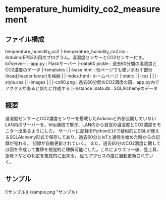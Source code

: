# temperature_humidity_co2_measurement
## ファイル構成
temperature_humidity_co2
  |-temperature_humidity_co2.ino : Arduino(EPS32)用のプログラム。温湿度センサーとCO2センサー付き。
IoTserver-
  |-app.py : Flaskサーバー
  |-data60.pickle : 過去60分間の温湿度とCO2濃度のデータ
  |-templates
  |  |-base.html : 他ページでも使いまわす部分(head,header,footer)を格納
  |  |-index.html : ホームページ
  |-static
  |  |-css
  |  |  |-style.css
  |  |-images
  |  |  |-co60.png : 過去60分間のCO2濃度の図、app.py内でアクセスがあると新たに作成する
  |-instance
    |data.db : SQLAlchemyのデータ

## 概要
温湿度センサーとCO2濃度センサーを搭載したArduinoと外部公開していないLAN内のサーバーを、http通信で繋ぎ、LAN内から自室の温湿度とCO2濃度をモニター出来るようにした。
サーバーに記録をPythonだけで疑似的にSQLが使えるSQLAlchemy形式で保存してあり、過去60分とIoTと通信を始めた時からの記録が見れる。
記録が自動更新されていく。
また、過去60分のCO2濃度に関しては図を作成して推移を視覚的に理解可能にした。これによりエラー値、急上昇、急降下などの判定を視覚的に出来る。
図もアクセスの度に自動更新されていく。

## サンプル
![サンプル](./sample.png "サンプル)
